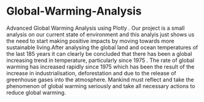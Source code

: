 # Global-Warming-Analysis
Advanced Global Warming Analysis using Plotly . 
Our project is a small analysis on our current state of environment and this analyis just shows us the need to start making positive impacts by moving towards more sustainable living.After analysing the global land and ocean temperatures of the last 185 years it can clearly be concluded  that there has been a global increasing trend in temperature, particularly since 1975 . The rate of global warming has increased rapidly since 1975 which has been the result of the increase in industrialisation, deforestation and due to the release of greenhouse gases into the atmosphere.  Mankind must reflect and take the phenomenon of global warming seriously  and take all necessary actions to reduce global warming.
